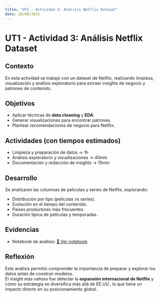 ```yaml
---
title: "UT1 - Actividad 3: Análisis Netflix Dataset"
date: 20/08/2025
---
```


# UT1 - Actividad 3: Análisis Netflix Dataset

## Contexto
En esta actividad se trabajó con un dataset de Netflix, realizando limpieza, visualización y análisis exploratorio para extraer insights de negocio y patrones de contenido.

## Objetivos
- Aplicar técnicas de **data cleaning** y **EDA**.
- Generar visualizaciones para encontrar patrones.
- Plantear recomendaciones de negocio para Netflix.

## Actividades (con tiempos estimados)
- Limpieza y preparación de datos → 1h  
- Análisis exploratorio y visualizaciones → 40min  
- Documentación y redacción de insights → 15min  

## Desarrollo
Se analizaron las columnas de películas y series de Netflix, explorando:
- Distribución por tipo (películas vs series).
- Evolución en el tiempo del contenido.
- Países productores más frecuentes.
- Duración típica de películas y temporadas.

## Evidencias
- Notebook de análisis: [📓 Ver notebook](Notebooks/UT1-analysis.ipynb)  
 

## Reflexión
Este análisis permitió comprender la importancia de preparar y explorar los datos antes de construir modelos.  
El insight más valioso fue detectar la **expansión internacional de Netflix** y cómo su estrategia se diversifica más allá de EE.UU., lo que tiene un impacto directo en su posicionamiento global.

